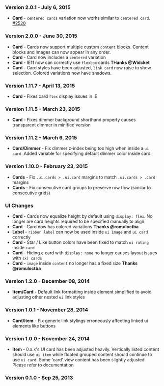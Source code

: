 ### Version 2.0.1 - July 6, 2015

- **Card** - `centered cards` variation now works similar to `centered card`. [#2520](https://github.com/Semantic-Org/Semantic-UI/issues/2520)

### Version 2.0.0 - June 30, 2015

- **Card** - Cards now support multiple custom `content` blocks. Content blocks and images can now appear in any order.
- **Card** - Card now includes a `centered` variation
- **Card** - IE11 now can correctly use  `flexbox` cards **THanks @Widcket**
- **Card** - Card styles have been adjusted, `link card` now raise to show selection. Colored variations now have shadows.

### Version 1.11.7 - April 13, 2015

- **Card** - Fixes card `flex` display issues in IE

### Version 1.11.5 - March 23, 2015

- **Card** - Fixes dimmer background shorthand property causes transparent dimmer in minified version

### Version 1.11.2 - March 6, 2015

- **Card/Dimmer** - Fix dimmer z-index being too high when inside a `ui card`. Added variable for specifying default dimmer color inside card.

### Version 1.10.0 - February 23, 2015

- **Cards** - Fix `.ui.cards > .ui.card` margins to match `.ui.cards > .card` margins
- **Cards** - Fix consecutive card groups to preserve row flow (similar to consecutive grids)

### UI Changes

- **Card** - Cards now equalize height by default using `display: flex`. No longer are card heights required to be specified manually to align
- **Card** - Card now has colored variations **Thanks @romuloctba**
- **Label** - `ribbon label` can now be used inside `ui image` and `ui card` correctly
- **Card** - Star / Like button colors have been fixed to match `ui rating` inside `card`
- **Card** - Hiding a card with `display: none` no longer causes layout issues with `(x) cards`
- **Card** - `image` inside `content` no longer has a fixed size **Thanks @romuloctba**

### Version 1.2.0 - December 08, 2014

- **Item/Card** - Default link formatting inside element simplified to avoid adjusting other nested ``ui`` link styles

### Version 1.0.1 - November 28, 2014

- **Card/Item** - Fix generic link stylings erroneously affecting linked ui elements like buttons

### Version 1.0.0 - November 24, 2014

- **Item** - 0.x.x's UI card has been adjusted heavily. Vertically listed content should use ``ui item`` while floated grouped content should continue to use ``ui card``. Some 'card' view content has been slightly adjusted. Please refer to documentation

### Version 0.1.0 - Sep 25, 2013